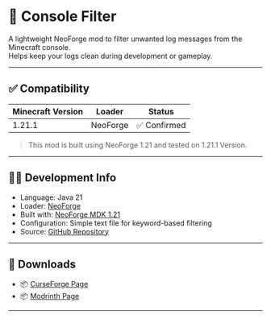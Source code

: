# 🧩 Console Filter

A lightweight NeoForge mod to filter unwanted log messages from the Minecraft console.  
Helps keep your logs clean during development or gameplay.

---

## ✅ Compatibility

| Minecraft Version | Loader   | Status       |
|-------------------|----------|--------------|
|      1.21.1       | NeoForge | ✅ Confirmed |

> This mod is built using NeoForge 1.21 and tested on 1.21.1 Version.

---

## 🧑‍💻 Development Info

- Language: Java 21
- Loader: [NeoForge](https://neoforged.net/)
- Built with: [NeoForge MDK 1.21](https://github.com/NeoForgeMDKs/MDK-1.21-ModDevGradle)
- Configuration: Simple text file for keyword-based filtering
- Source: [GitHub Repository](https://github.com/Sattik-Tarafder/ConsoleFilter)

---

## 🔗 Downloads

- 📦 [CurseForge Page](https://www.curseforge.com/minecraft/mc-mods/consolefilter)
- 📦 [Modrinth Page](https://modrinth.com/mod/consolefilter)


---

